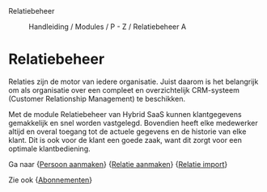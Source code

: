 <properties>
	<page>
		<title>Relatiebeheer</title>
		<description>Relatiebeheer</description>
	</page>
	<menu>
		<position>Handleiding / Modules / P - Z / Relatiebeheer</position>
		<title>Introductie</title>
		<sort>A</sort>
	</menu>
</properties>


# Relatiebeheer #
Relaties zijn de motor van iedere organisatie. Juist daarom is het belangrijk om als organisatie over een compleet en overzichtelijk CRM-systeem (Customer Relationship Management) te beschikken.

Met de module Relatiebeheer van Hybrid SaaS kunnen klantgegevens gemakkelijk en snel worden vastgelegd. Bovendien heeft elke medewerker altijd en overal toegang tot de actuele gegevens en de historie van elke klant. Dit is ook voor de klant een goede zaak, want dit zorgt voor een optimale klantbediening.

Ga naar {[Persoon aanmaken](http://hybridsaas.support/pages/handleiding/modules/P-Z/relatiebeheer/een-nieuw-persoon-aanmaken)} {[Relatie aanmaken](http://hybridsaas.support/pages/handleiding/modules/P-Z/relatiebeheer/een-nieuwe-relatie-aanmaken)} {[Relatie import](http://hybridsaas.support/pages/handleiding/modules/P-Z/relatiebeheer/relatie-import)}

Zie ook {[Abonnementen](http://hybridsaas.support/pages/handleiding/modules/A-E/abonnementen/introductie)}